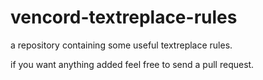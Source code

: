 # vencord-textreplace-rules
a repository containing some useful textreplace rules.

if you want anything added feel free to send a pull request.

